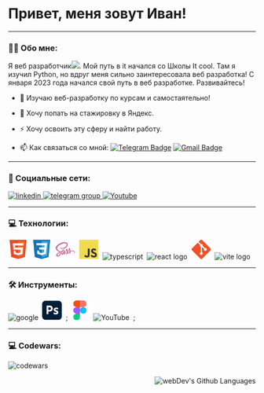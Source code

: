 # Привет, меня зовут Иван!

---

### :man_technologist: Обо мне:

Я веб разработчик<img src="https://media.giphy.com/media/WUlplcMpOCEmTGBtBW/giphy.gif" width="30px">. Мой путь в it начался со Школы It cool. Там я изучил Python, но вдруг меня сильно заинтересовала веб разработка! С января 2023 года начался свой путь в веб разработке. Развивайтесь!

- :telescope: Изучаю веб-разработку по курсам и самостаятельно!

- :seedling: Хочу попать на стажировку в Яндекс.

- :zap: Хочу освоить эту сферу и найти работу.

- :mailbox: Как связаться со мной: [![Telegram Badge](https://img.shields.io/badge/-sidorin7-blue?style=flat&logo=Telegram&logoColor=white)](https://t.me/sidorin7) [![Gmail Badge](https://img.shields.io/badge/-Gmail-red?style=flat&logo=Gmail&logoColor=white)](mailto:ivsid8@yandex.ru)

---

### 🤝 Социальные сети:

  <div id="badges">
    <a href="" target="_blank">
      <img src="https://cdn-icons-png.flaticon.com/512/2504/2504799.png" width="40" height="40" alt="linkedin" />
    </a>
    <a href="https://t.me/sidorin7" target="_blank">
      <img src="https://cdn-icons-png.flaticon.com/512/2111/2111646.png" width="40" height="40" alt="telegram group" />
    </a>
    <a href="" target="_blank">
      <img src="https://cdn-icons-png.flaticon.com/512/3670/3670147.png" width="40" height="40" alt="Youtube"/>
    </a>
  </div>

---

### 💻 Технологии:

<div>
  <img src="https://github.com/devicons/devicon/blob/master/icons/html5/html5-original.svg" title="html5" alt="html5" width="40" height="40"/>&nbsp;
  <img src="https://github.com/devicons/devicon/blob/master/icons/css3/css3-original.svg" title="css" alt="css" width="40" height="40"/>&nbsp;
  <img src="https://github.com/devicons/devicon/blob/master/icons/sass/sass-original.svg" title="sass/scss" alt="sass/scss" width="40" height="40"/>&nbsp;
  <img src="https://github.com/devicons/devicon/blob/master/icons/javascript/javascript-original.svg" title="javascript" alt="javascript" width="40" height="40"/>&nbsp;
  <img src="https://seeklogo.com/images/T/typescript-logo-B29A3F462D-seeklogo.com.png" title="typescript" alt="typescript" width="40" height="40"/>&nbsp;
  <img src="https://cdn.jsdelivr.net/gh/devicons/devicon/icons/react/react-original.svg" height="40" alt="react logo"  />&nbsp;
  <img src="https://github.com/devicons/devicon/blob/master/icons/git/git-original.svg" title="git" alt="git" width="40" height="40"/>&nbsp;
  <img src="https://skillicons.dev/icons?i=vite" height="40" alt="vite logo"  />&nbsp;
  

</div>

---

### 🛠 Инструменты:

<div>
  <img src="https://www.businessforhome.org/wp-content/plugins/miniorange-login-openid/includes/images/icons/g.png" title="google" alt="google" width="40" height="40"/>&nbsp;
  <img src="https://github.com/devicons/devicon/blob/master/icons/photoshop/photoshop-plain.svg" title="photoshop" alt="photoshop" width="40" height="40"/>&nbsp;
;
  <img src="https://github.com/devicons/devicon/blob/master/icons/figma/figma-original.svg" title="figma" alt="figma" width="40" height="40"/>&nbsp;
  <img src="https://upload.wikimedia.org/wikipedia/commons/9/9e/YouTube_Logo_%282013-2017%29.svg" title="YouTube" alt="YouTube" width="40" height="40"/>&nbsp;
;
</div>

---



### 💻 Codewars:

![codewars](https://www.codewars.com/users/Sidorin/badges/large)
<td>
      <img height="195px" align="right" alt="webDev's Github Languages" src="https://github-readme-stats-sigma-five.vercel.app/api/top-langs/?username=Sidorin7&layout=compact&theme=vision-friendly-dark" />
</td>


